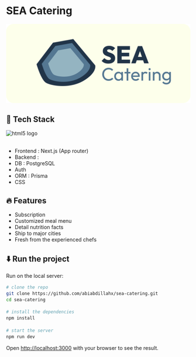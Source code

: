 # SEA Catering
[![Logo banner](./docs/logo.png)](https://github.com)

## 🚀 Tech Stack
<div align="left">
  <a href"#"><img src="https://skillicons.dev/icons?i=next,js,react,tailwind,prisma,supabase" height="40" alt="html5 logo"  /></a>
  <img width="12" />
  <!-- <img src="https://skillicons.dev/icons?i=postgres" height="40" alt="css3 logo"  /> -->
  <br><br>
</div>

- Frontend : Next.js (App router)
- Backend : 
- DB : PostgreSQL
- Auth
- ORM : Prisma
- CSS

## 🔥 Features
- Subscription 
- Customized meal menu
- Detail nutrition facts
- Ship to major cities
- Fresh from the experienced chefs

## ⬇️ Run the project
Run on the local server:
```bash
# clone the repo 
git clone https://github.com/abiabdillahx/sea-catering.git
cd sea-catering

# install the dependencies
npm install

# start the server
npm run dev
```

Open [http://localhost:3000](http://localhost:3000) with your browser to see the result.
